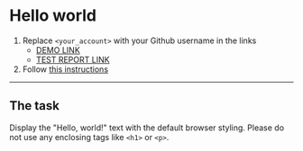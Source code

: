 # Hello world
1. Replace `<your_account>` with your Github username in the links
    - [DEMO LINK](https://euxos.github.io/layout_hello-world/) <br>
    - [TEST REPORT LINK](https://euxos.github.io/layout_hello-world/report/html_report/)
2. Follow [this instructions](https://mate-academy.github.io/layout_task-guideline/)
___

## The task
Display the "Hello, world!" text with the default browser styling. Please do not
use any enclosing tags like `<h1>` or `<p>`.
